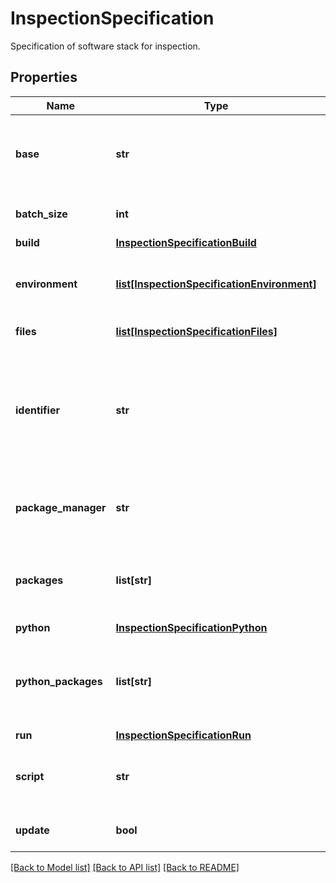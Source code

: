 # InspectionSpecification

Specification of software stack for inspection.
## Properties
Name | Type | Description | Notes
------------ | ------------- | ------------- | -------------
**base** | **str** | Base image on which the runtime environment should be based on. | 
**batch_size** | **int** | Number of inspection runs | [optional] [default to 1]
**build** | [**InspectionSpecificationBuild**](InspectionSpecificationBuild.md) |  | [optional] 
**environment** | [**list[InspectionSpecificationEnvironment]**](InspectionSpecificationEnvironment.md) | Environment variables supplied into the build process. | [optional] 
**files** | [**list[InspectionSpecificationFiles]**](InspectionSpecificationFiles.md) | Files passed to the context. | [optional] 
**identifier** | **str** | A user-created string which will be inserted into the inspection id to distinguish different inspection runs. | [optional] 
**package_manager** | **str** | Package manager to be used for installing dependencies. | [optional] [default to 'micropipenv']
**packages** | **list[str]** | A list of native packages that should be installed into the runtime environment. | [optional] 
**python** | [**InspectionSpecificationPython**](InspectionSpecificationPython.md) |  | [optional] 
**python_packages** | **list[str]** | A list of python packages that should be installed into the runtime environment. | [optional] 
**run** | [**InspectionSpecificationRun**](InspectionSpecificationRun.md) |  | [optional] 
**script** | **str** | A script that should be executed in inspection run. | [optional] 
**update** | **bool** | Perform native packages update. | [optional] 

[[Back to Model list]](../README.md#documentation-for-models) [[Back to API list]](../README.md#documentation-for-api-endpoints) [[Back to README]](../README.md)


